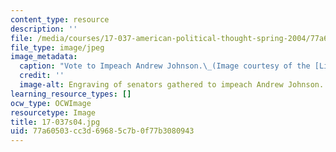 ```yaml
---
content_type: resource
description: ''
file: /media/courses/17-037-american-political-thought-spring-2004/77a60503cc3d69685c7b0f77b3080943_17-037s04.jpg
file_type: image/jpeg
image_metadata:
  caption: "Vote to Impeach Andrew Johnson.\_(Image courtesy of the [Library of Congress](http://www.loc.gov).)"
  credit: ''
  image-alt: Engraving of senators gathered to impeach Andrew Johnson.
learning_resource_types: []
ocw_type: OCWImage
resourcetype: Image
title: 17-037s04.jpg
uid: 77a60503-cc3d-6968-5c7b-0f77b3080943
---
```

